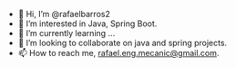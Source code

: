 - 👋 Hi, I’m @rafaelbarros2
- 👀 I’m interested in Java, Spring Boot.
- 🌱 I’m currently learning ...
- 💞️ I’m looking to collaborate on java and spring projects.
- 📫 How to reach me, rafael.eng.mecanic@gmail.com.

<!---
rafaelbarros2/rafaelbarros2 is a ✨ special ✨ repository because its `README.md` (this file) appears on your GitHub profile.
You can click the Preview link to take a look at your changes.
--->
